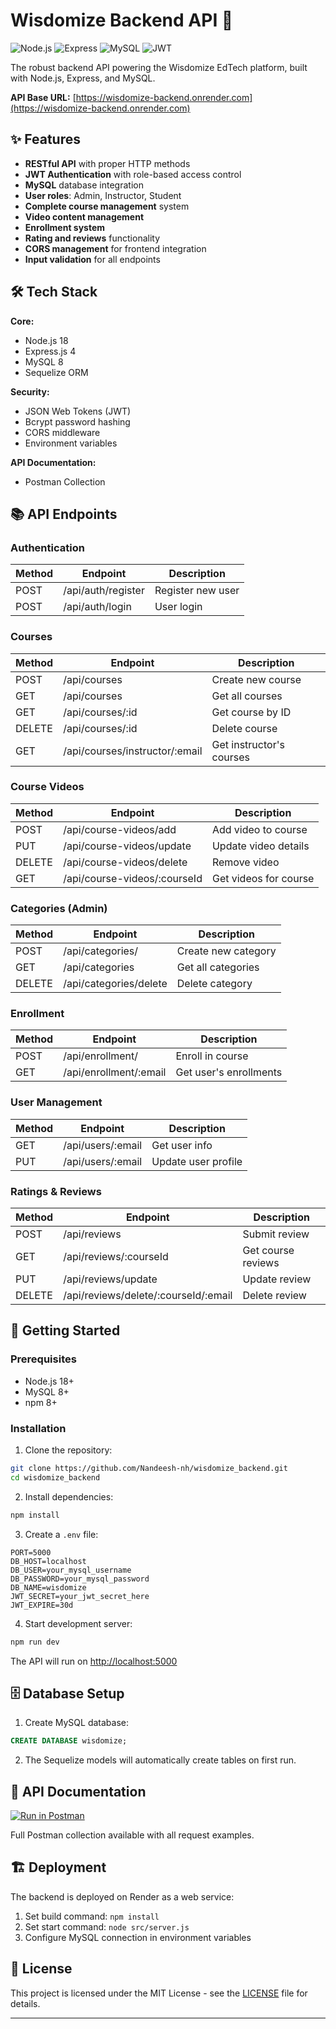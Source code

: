 # Wisdomize Backend API 🚀

![Node.js](https://img.shields.io/badge/Node.js-18.x-green)
![Express](https://img.shields.io/badge/Express-4.x-lightgrey)
![MySQL](https://img.shields.io/badge/MySQL-8.x-blue)
![JWT](https://img.shields.io/badge/JWT-Auth-orange)

The robust backend API powering the Wisdomize EdTech platform, built with Node.js, Express, and MySQL.

**API Base URL:** [https://wisdomize-backend.onrender.com](https://wisdomize-backend.onrender.com)

## ✨ Features

- **RESTful API** with proper HTTP methods
- **JWT Authentication** with role-based access control
- **MySQL** database integration
- **User roles**: Admin, Instructor, Student
- **Complete course management** system
- **Video content management**
- **Enrollment system**
- **Rating and reviews** functionality
- **CORS management** for frontend integration
- **Input validation** for all endpoints

## 🛠 Tech Stack

**Core:**
- Node.js 18
- Express.js 4
- MySQL 8
- Sequelize ORM

**Security:**
- JSON Web Tokens (JWT)
- Bcrypt password hashing
- CORS middleware
- Environment variables

**API Documentation:**
- Postman Collection

## 📚 API Endpoints

### Authentication
| Method | Endpoint               | Description                |
|--------|------------------------|----------------------------|
| POST   | /api/auth/register     | Register new user          |
| POST   | /api/auth/login        | User login                 |

### Courses
| Method | Endpoint               | Description                |
|--------|------------------------|----------------------------|
| POST   | /api/courses           | Create new course          |
| GET    | /api/courses           | Get all courses            |
| GET    | /api/courses/:id       | Get course by ID           |
| DELETE | /api/courses/:id       | Delete course              |
| GET    | /api/courses/instructor/:email | Get instructor's courses |

### Course Videos
| Method | Endpoint                     | Description                |
|--------|------------------------------|----------------------------|
| POST   | /api/course-videos/add       | Add video to course        |
| PUT    | /api/course-videos/update    | Update video details       |
| DELETE | /api/course-videos/delete    | Remove video               |
| GET    | /api/course-videos/:courseId | Get videos for course      |

### Categories (Admin)
| Method | Endpoint               | Description                |
|--------|------------------------|----------------------------|
| POST   | /api/categories/       | Create new category        |
| GET    | /api/categories        | Get all categories         |
| DELETE | /api/categories/delete | Delete category            |

### Enrollment
| Method | Endpoint               | Description                |
|--------|------------------------|----------------------------|
| POST   | /api/enrollment/       | Enroll in course           |
| GET    | /api/enrollment/:email | Get user's enrollments     |

### User Management
| Method | Endpoint               | Description                |
|--------|------------------------|----------------------------|
| GET    | /api/users/:email      | Get user info              |
| PUT    | /api/users/:email      | Update user profile        |

### Ratings & Reviews
| Method | Endpoint               | Description                |
|--------|------------------------|----------------------------|
| POST   | /api/reviews           | Submit review              |
| GET    | /api/reviews/:courseId | Get course reviews         |
| PUT    | /api/reviews/update    | Update review              |
| DELETE | /api/reviews/delete/:courseId/:email | Delete review |

## 🚀 Getting Started

### Prerequisites
- Node.js 18+
- MySQL 8+
- npm 8+

### Installation

1. Clone the repository:
```bash
git clone https://github.com/Nandeesh-nh/wisdomize_backend.git
cd wisdomize_backend
```

2. Install dependencies:
```bash
npm install
```

3. Create a `.env` file:
```env
PORT=5000
DB_HOST=localhost
DB_USER=your_mysql_username
DB_PASSWORD=your_mysql_password
DB_NAME=wisdomize
JWT_SECRET=your_jwt_secret_here
JWT_EXPIRE=30d
```

4. Start development server:
```bash
npm run dev
```

The API will run on [http://localhost:5000](http://localhost:5000)

## 🗄 Database Setup

1. Create MySQL database:
```sql
CREATE DATABASE wisdomize;
```

2. The Sequelize models will automatically create tables on first run.

## 📝 API Documentation

[![Run in Postman](https://run.pstmn.io/button.svg)](https://documenter.getpostman.com/view/your-postman-docs-link)

Full Postman collection available with all request examples.

## 🏗 Deployment

The backend is deployed on Render as a web service:

1. Set build command: `npm install`
2. Set start command: `node src/server.js`
3. Configure MySQL connection in environment variables

## 📄 License

This project is licensed under the MIT License - see the [LICENSE](LICENSE) file for details.

---
